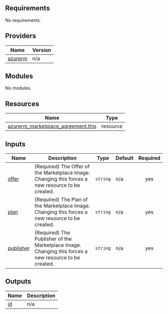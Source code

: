 <!-- BEGIN_TF_DOCS -->
## Requirements

No requirements.

## Providers

| Name | Version |
|------|---------|
| <a name="provider_azurerm"></a> [azurerm](#provider\_azurerm) | n/a |

## Modules

No modules.

## Resources

| Name | Type |
|------|------|
| [azurerm_marketplace_agreement.this](https://registry.terraform.io/providers/hashicorp/azurerm/latest/docs/resources/marketplace_agreement) | resource |

## Inputs

| Name | Description | Type | Default | Required |
|------|-------------|------|---------|:--------:|
| <a name="input_offer"></a> [offer](#input\_offer) | (Required) The Offer of the Marketplace Image. Changing this forces a new resource to be created. | `string` | n/a | yes |
| <a name="input_plan"></a> [plan](#input\_plan) | (Required) The Plan of the Marketplace Image. Changing this forces a new resource to be created. | `string` | n/a | yes |
| <a name="input_publisher"></a> [publisher](#input\_publisher) | (Required) The Publisher of the Marketplace Image. Changing this forces a new resource to be created. | `string` | n/a | yes |

## Outputs

| Name | Description |
|------|-------------|
| <a name="output_id"></a> [id](#output\_id) | n/a |
<!-- END_TF_DOCS -->